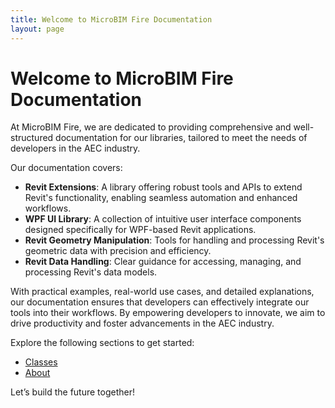 ```yaml
---
title: Welcome to MicroBIM Fire Documentation
layout: page
---
```


# Welcome to MicroBIM Fire Documentation

At MicroBIM Fire, we are dedicated to providing comprehensive and well-structured documentation for our libraries, tailored to meet the needs of developers in the AEC industry.

Our documentation covers:

- **Revit Extensions**: A library offering robust tools and APIs to extend Revit's functionality, enabling seamless automation and enhanced workflows.
- **WPF UI Library**: A collection of intuitive user interface components designed specifically for WPF-based Revit applications.
- **Revit Geometry Manipulation**: Tools for handling and processing Revit's geometric data with precision and efficiency.
- **Revit Data Handling**: Clear guidance for accessing, managing, and processing Revit's data models.

With practical examples, real-world use cases, and detailed explanations, our documentation ensures that developers can effectively integrate our tools into their workflows. By empowering developers to innovate, we aim to drive productivity and foster advancements in the AEC industry.

Explore the following sections to get started:
- [Classes](../classes/index.html)
- [About](../about/index.html)

Let’s build the future together!
